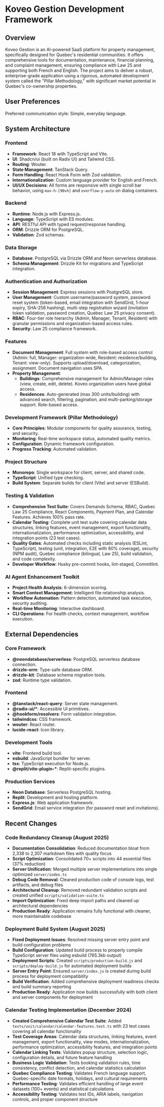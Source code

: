 # Koveo Gestion Development Framework

## Overview

Koveo Gestion is an AI-powered SaaS platform for property management, specifically designed for Quebec's residential communities. It offers comprehensive tools for documentation, maintenance, financial planning, and complaint management, ensuring compliance with Law 25 and supporting both French and English. The project aims to deliver a robust, enterprise-grade application using a rigorous, automated development system called the "Pillar Methodology," with significant market potential in Quebec's co-ownership properties.

## User Preferences

Preferred communication style: Simple, everyday language.

## System Architecture

### Frontend

- **Framework**: React 18 with TypeScript and Vite.
- **UI**: Shadcn/ui (built on Radix UI) and Tailwind CSS.
- **Routing**: Wouter.
- **State Management**: TanStack Query.
- **Form Handling**: React Hook Form with Zod validation.
- **Internationalization**: Custom language provider for English and French.
- **UI/UX Decisions**: All forms are responsive with single scroll bar behavior, using `max-h-[90vh]` and `overflow-y-auto` on dialog containers.

### Backend

- **Runtime**: Node.js with Express.js.
- **Language**: TypeScript with ES modules.
- **API**: RESTful API with typed request/response handling.
- **ORM**: Drizzle ORM for PostgreSQL.
- **Validation**: Zod schemas.

### Data Storage

- **Database**: PostgreSQL via Drizzle ORM and Neon serverless database.
- **Schema Management**: Drizzle Kit for migrations and TypeScript integration.

### Authentication and Authorization

- **Session Management**: Express sessions with PostgreSQL store.
- **User Management**: Custom username/password system, password reset system (token-based, email integration with SendGrid, 1-hour expiry, SHA-256 hashing), multi-step registration wizard (invitation token validation, password creation, Quebec Law 25 privacy consent).
- **RBAC**: Four-tier role hierarchy (Admin, Manager, Tenant, Resident) with granular permissions and organization-based access rules.
- **Security**: Law 25 compliance framework.

### Features

- **Document Management**: Full system with role-based access control (Admin: full, Manager: organization-wide, Resident: residence/building, Tenant: view-only). Supports upload/download, categorization, assignment. Document navigation uses SPA.
- **Property Management**:
  - **Buildings**: Comprehensive management for Admin/Manager roles (view, create, edit, delete). Koveo organization users have global access.
  - **Residences**: Auto-generated (max 300 units/building) with advanced search, filtering, pagination, and multi-parking/storage support. Role-based access.

### Development Framework (Pillar Methodology)

- **Core Principles**: Modular components for quality assurance, testing, and security.
- **Monitoring**: Real-time workspace status, automated quality metrics.
- **Configuration**: Dynamic framework configuration.
- **Progress Tracking**: Automated validation.

### Project Structure

- **Monorepo**: Single workspace for client, server, and shared code.
- **TypeScript**: Unified type checking.
- **Build System**: Separate builds for client (Vite) and server (ESBuild).

### Testing & Validation

- **Comprehensive Test Suite**: Covers Demands Schema, RBAC, Quebec Law 25 Compliance, React Components, Payment Plan, and Calendar Features. Achieves 100% pass rate.
- **Calendar Testing**: Complete unit test suite covering calendar data structures, linking features, event management, export functionality, internationalization, performance optimization, accessibility, and integration points (23 test cases).
- **Quality Gates**: Automated checks including static analysis (ESLint, TypeScript), testing (unit, integration, E2E with 80% coverage), security (NPM audit), Quebec compliance (bilingual, Law 25), build validation, and code complexity.
- **Developer Workflow**: Husky pre-commit hooks, lint-staged, Commitlint.

### AI Agent Enhancement Toolkit

- **Project Health Analysis**: 6-dimension scoring.
- **Smart Context Management**: Intelligent file relationship analysis.
- **Workflow Automation**: Pattern detection, automated task execution, security auditing.
- **Real-time Monitoring**: Interactive dashboard.
- **CLI Operations**: For health checks, context management, workflow execution.

## External Dependencies

### Core Framework

- **@neondatabase/serverless**: PostgreSQL serverless database connection.
- **drizzle-orm**: Type-safe database ORM.
- **drizzle-kit**: Database schema migration tools.
- **zod**: Runtime type validation.

### Frontend

- **@tanstack/react-query**: Server state management.
- **@radix-ui/\***: Accessible UI primitives.
- **@hookform/resolvers**: Form validation integration.
- **tailwindcss**: CSS framework.
- **wouter**: React router.
- **lucide-react**: Icon library.

### Development Tools

- **vite**: Frontend build tool.
- **esbuild**: JavaScript bundler for server.
- **tsx**: TypeScript execution for Node.js.
- **@replit/vite-plugin-\***: Replit-specific plugins.

### Production Services

- **Neon Database**: Serverless PostgreSQL hosting.
- **Replit**: Development and hosting platform.
- **Express.js**: Web application framework.
- **SendGrid**: Email service integration (for password reset and invitations).

## Recent Changes

### Code Redundancy Cleanup (August 2025)

- **Documentation Consolidation**: Reduced documentation bloat from 2,338 to 2,307 markdown files with quality focus
- **Script Optimization**: Consolidated 70+ scripts into 44 essential files (37% reduction)
- **Server Unification**: Merged multiple server implementations into single optimized `server/index.ts`
- **Debug Code Removal**: Cleaned production code of console logs, test artifacts, and debug files
- **Architectural Cleanup**: Removed redundant validation scripts and created unified `scripts/validation-suite.ts`
- **Import Optimization**: Fixed deep import paths and cleaned up architectural dependencies
- **Production Ready**: Application remains fully functional with cleaner, more maintainable codebase

### Deployment Build System (August 2025)

- **Fixed Deployment Issues**: Resolved missing server entry point and build configuration problems
- **Build Configuration**: Updated build process to properly compile TypeScript server files using esbuild (765.3kb output)
- **Deployment Scripts**: Created `scripts/production-build.js` and `scripts/deploy-build.js` for automated deployment builds
- **Server Entry Point**: Ensured `server/index.js` is created during build process for deployment compatibility
- **Build Verification**: Added comprehensive deployment readiness checks and build summary reporting
- **Production Ready**: Application now builds successfully with both client and server components for deployment

### Calendar Testing Implementation (December 2024)

- **Created Comprehensive Calendar Test Suite**: Added `tests/unit/calendar/calendar-features.test.ts` with 23 test cases covering all calendar functionality
- **Test Coverage Areas**: Calendar data structures, linking features, event management, export functionality, view modes, internationalization, performance optimization, accessibility features, and integration points
- **Calendar Linking Tests**: Validates popup structure, selection logic, configuration details, and future feature handling
- **Business Logic Validation**: Tests booking validation rules, time consistency, conflict detection, and calendar statistics calculation
- **Quebec Compliance Testing**: Validates French language support, Quebec-specific date formats, holidays, and cultural requirements
- **Performance Testing**: Validates efficient handling of large event datasets (100+ events) and statistical calculations
- **Accessibility Testing**: Validates test IDs, ARIA labels, navigation controls, and proper component structure

```

```
